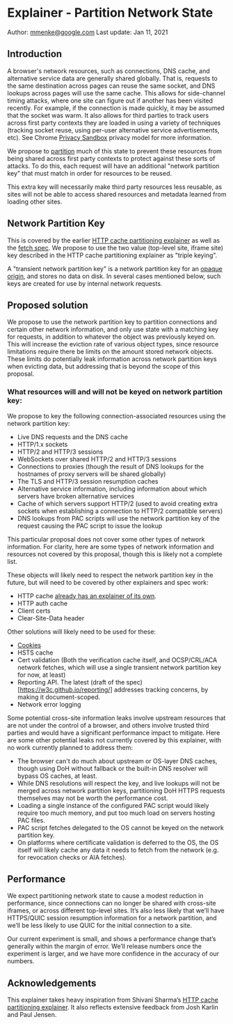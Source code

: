 # Explainer - Partition Network State
Author: mmenke@google.com
Last update:  Jan 11, 2021

## Introduction

A browser's network resources, such as connections, DNS cache, and alternative service data are generally shared globally.  That is, requests to the same destination across pages can reuse the same socket, and DNS lookups across pages will use the same cache.  This allows for side-channel timing attacks, where one site can figure out if another has been visited recently. For example, if the connection is made quickly, it may be assumed that the socket was warm. It also allows for third parties to track users across first party contexts they are loaded in using a variety of techniques (tracking socket reuse, using per-user alternative service advertisements, etc).  See Chrome [Privacy Sandbox](https://github.com/michaelkleber/privacy-model) privacy model for more information.

We propose to [partition](https://github.com/michaelkleber/privacy-model#identity-is-partitioned-by-first-party-site) much of this state to prevent these resources from being shared across first party contexts to protect against these sorts of attacks.  To do this, each request will have an additional "network partition key" that must match in order for resources to be reused.

This extra key will necessarily make third party resources less reusable, as sites will not be able to access shared resources and metadata learned from loading other sites.

## Network Partition Key

This is covered by the earlier [HTTP cache partitioning explainer](https://github.com/shivanigithub/http-cache-partitioning/) as well as the [fetch spec](https://fetch.spec.whatwg.org/#network-partition-key). We propose to use the two value (top-level site, iframe site) key described in the HTTP cache partitioning explainer as "triple keying".

A "transient network partition key" is a network partition key for an [opaque origin](https://html.spec.whatwg.org/multipage/origin.html#concept-origin-opaque), and stores no data on disk. In several cases mentioned below, such keys are created for use by internal network requests.

## Proposed solution

We propose to use the network partition key to partition connections and certain other network information, and only use state with a matching key for requests, in addition to whatever the object was previously keyed on. This will increase the eviction rate of various object types, since resource limitations require there be limits on the amount stored network objects. These limits do potentially leak information across network partition keys when evicting data, but addressing that is beyond the scope of this proposal.

### What resources will and will not be keyed on network partition key:

We propose to key the following connection-associated resources using the network partition key:

* Live DNS requests and the DNS cache
* HTTP/1.x sockets
* HTTP/2 and HTTP/3 sessions
* WebSockets over shared HTTP/2 and HTTP/3 sessions
* Connections to proxies (though the result of DNS lookups for the hostnames of proxy servers will be shared globally)
* The TLS and HTTP/3 session resumption caches
* Alternative service information, including information about which servers have broken alternative services
* Cache of which servers support HTTP/2 (used to avoid creating extra sockets when establishing a connection to HTTP/2 compatible servers)
* DNS lookups from PAC scripts will use the network partition key of the request causing the PAC script to issue the lookup

This particular proposal does not cover some other types of network information. For clarity, here are some types of network information and resources not covered by this proposal, though this is likely not a complete list.

These objects will likely need to respect the network partition key in the future, but will need to be covered by other explainers and spec work:

* HTTP cache [already has an explainer of its own](https://github.com/shivanigithub/http-cache-partitioning/blob/master/README.md).
* HTTP auth cache
* Client certs
* Clear-Site-Data header

Other solutions will likely need to be used for these:

* [Cookies](https://blog.chromium.org/2020/01/building-more-private-web-path-towards.html)
* HSTS cache
* Cert validation (Both the verification cache itself, and OCSP/CRL/ACA network fetches, which will use a single transient network partition key for now, at least)
* Reporting API. The latest (draft of the spec)[https://w3c.github.io/reporting/] addresses tracking concerns, by making it document-scoped.
* Network error logging

Some potential cross-site information leaks involve upstream resources that are not under the control of a browser, and others involve trusted third parties and would have a significant performance impact to mitigate.  Here are some other potential leaks not currently covered by this explainer, with no work currently planned to address them:
* The browser can't do much about upstream or OS-layer DNS caches, though using DoH without fallback or the built-in DNS resolver will bypass OS caches, at least.
* While DNS resolutions will respect the key, and live lookups will not be merged across network partition keys, partitioning DoH HTTPS requests themselves may not be worth the performance cost.
* Loading a single instance of the configured PAC script would likely require too much memory, and put too much load on servers hosting PAC files.
* PAC script fetches delegated to the OS cannot be keyed on the network partition key.
* On platforms where certificate validation is deferred to the OS, the OS itself will likely cache any data it needs to fetch from the network (e.g. for revocation checks or AIA fetches).

## Performance 

We expect partitioning network state to cause a modest reduction in performance, since connections can no longer be shared with cross-site iframes, or across different top-level sites.  It’s also less likely that we’ll have HTTPS/QUIC session resumption information for a network partition, and we’ll be less likely to use QUIC for the initial connection to a site.

Our current experiment is small, and shows a performance change that’s generally within the margin of error.  We’ll release numbers once the experiment is larger, and we have more confidence in the accuracy of our numbers.

## Acknowledgements
This explainer takes heavy inspiration from Shivani Sharma’s [HTTP cache partitioning explainer](https://github.com/shivanigithub/http-cache-partitioning/).  It also reflects extensive feedback from Josh Karlin and Paul Jensen.
